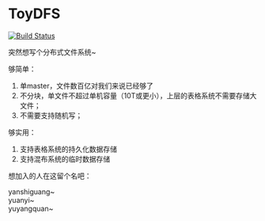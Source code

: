 ToyDFS
======

[![Build Status](https://travis-ci.org/koalademo/ToyDFS.svg?branch=master)](https://travis-ci.org/koalademo/ToyDFS)

突然想写个分布式文件系统~

够简单：
  1. 单master，文件数百亿对我们来说已经够了
  2. 不分块，单文件不超过单机容量（10T或更小），上层的表格系统不需要存储大文件；
  3. 不需要支持随机写；

够实用：
  1. 支持表格系统的持久化数据存储
  2. 支持混布系统的临时数据存储


想加入的人在这留个名吧：

yanshiguang~<br />
yuanyi~<br />
yuyangquan~<br />
